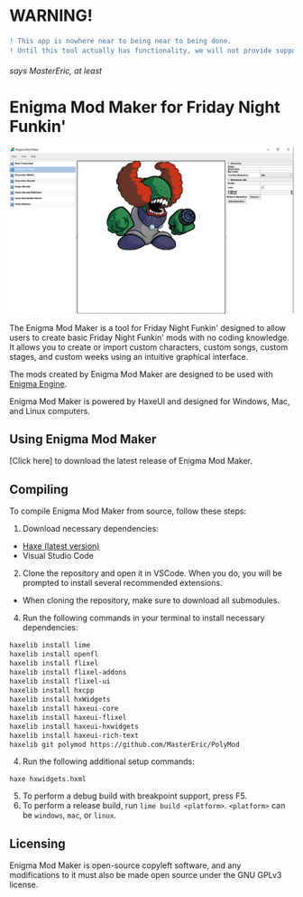 # WARNING!
```diff
! This app is nowhere near to being near to being done.
! Until this tool actually has functionality, we will not provide support for it.
```

###### says MasterEric, at least

# Enigma Mod Maker for Friday Night Funkin'

![Preview](docs/preview.png)

The Enigma Mod Maker is a tool for Friday Night Funkin' designed to allow users to create basic Friday Night Funkin' mods with no coding knowledge. It allows you to create or import custom characters, custom songs, custom stages, and custom weeks using an intuitive graphical interface.

The mods created by Enigma Mod Maker are designed to be used with [Enigma Engine](https://enigmaengine.github.io/).

Enigma Mod Maker is powered by HaxeUI and designed for Windows, Mac, and Linux computers.

## Using Enigma Mod Maker

[Click here] to download the latest release of Enigma Mod Maker.

## Compiling 

To compile Enigma Mod Maker from source, follow these steps:

1. Download necessary dependencies:
  - [Haxe (latest version)](https://haxe.org/download/)
  - Visual Studio Code
2. Clone the repository and open it in VSCode. When you do, you will be prompted to install several recommended extensions.
  - When cloning the repository, make sure to download all submodules.
4. Run the following commands in your terminal to install necessary dependencies:
```
haxelib install lime
haxelib install openfl
haxelib install flixel
haxelib install flixel-addons
haxelib install flixel-ui
haxelib install hxcpp
haxelib install hxWidgets
haxelib install haxeui-core
haxelib install haxeui-flixel
haxelib install haxeui-hxwidgets
haxelib install haxeui-rich-text
haxelib git polymod https://github.com/MasterEric/PolyMod
```
4. Run the following additional setup commands:
```
haxe hxwidgets.hxml
```
5. To perform a debug build with breakpoint support, press F5.
6. To perform a release build, run `lime build <platform>`. `<platform>` can be `windows`, `mac`, or `linux`.

## Licensing

Enigma Mod Maker is open-source copyleft software, and any modifications to it must also be made open source under the GNU GPLv3 license.
